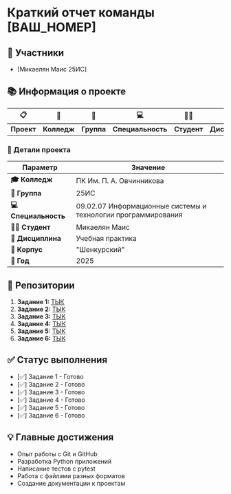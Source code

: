 # Краткий отчет команды [ВАШ_НОМЕР]

## 👥 Участники
- [Микаелян Маис 25ИС]

## 📚 Информация о проекте

<div align="center">

| 📋 | 🏫 | 👥 | 💻 | 👨‍🎓 | 📖 | 🏢 |
|----|----|----|----|-----|----|----|
| **Проект** | **Колледж** | **Группа** | **Специальность** | **Студент** | **Дисциплина** | **Корпус** |

</div>

### 🎯 Детали проекта
| Параметр | Значение |
|----------|----------|
| **🎓 Колледж** | ПК Им. П. А. Овчинникова |
| **👥 Группа** | 25ИС |
| **💻 Специальность** | 09.02.07 Информационные системы и технологии программирования |
| **👨‍🎓 Студент** | Микаелян Маис |
| **📖 Дисциплина** | Учебная практика |
| **🏢 Корпус** | "Шенкурский" |
| **📅 Год** | 2025 |

## 📁 Репозитории
1. **Задание 1:** [ТЫК](https://github.com/mayis25/project-25is.git)
2. **Задание 2:** [ТЫК](https://github.com/mayis25/OBJV2.git)
3. **Задание 3:** [ТЫК](https://github.com/mayis25/Task-2.1.git)
4. **Задание 4:** [ТЫК](https://github.com/mayis25/my-first-project.git)
5. **Задание 5:** [ТЫК](https://github.com/mayis25/student-app-final.git)
6. **Задание 6:** [ТЫК](https://github.com/mayis25/Task-completion-structure.git)

## ✅ Статус выполнения
- [✅] Задание 1 - Готово
- [✅] Задание 2 - Готово
- [✅] Задание 3 - Готово
- [✅] Задание 4 - Готово
- [✅] Задание 5 - Готово
- [✅] Задание 6 - Готово

## 💡 Главные достижения
- Опыт работы с Git и GitHub
- Разработка Python приложений
- Написание тестов с pytest
- Работа с файлами разных форматов
- Создание документации к проектам
